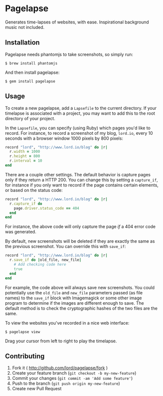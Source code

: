# Pagelapse

Generates time-lapses of websites, with ease. Inspirational background music not included.

## Installation

Pagelapse needs phantomjs to take screenshots, so simply run:

    $ brew install phantomjs

And then install pagelapse:

    $ gem install pagelapse

## Usage

To create a new pagelapse, add a `Lapsefile` to the current directory. If your timelapse is associated with a project, you may want to add this to the root directory of your project.

In the `Lapsefile`, you can specify (using Ruby) which pages you'd like to record. For instance, to record a screenshot of my blog, `lord.io`, every 10 seconds with a browser window 1000 pixels by 800 pixels:

```ruby
record "lord", "http://www.lord.io/blog" do |r|
  r.width = 1000
  r.height = 800
  r.interval = 10
end
```

There are a couple other settings. The default behavior is capture pages only if they return a HTTP 200. You can change this by setting a `capture_if`, for instance if you only want to record if the page contains certain elements, or based on the status code:

```ruby
record "lord", "http://www.lord.io/blog" do |r|
  r.capture_if do
    page.driver.status_code == 404
  end
end
```

For instance, the above code will only capture the page *if* a 404 error code was generated.

By default, new screenshots will be deleted if they are exactly the same as the previous screenshot. You can override this with `save_if`:

```ruby
record "lord", "http://www.lord.io/blog" do |r|
  r.save_if do |old_file, new_file|
    # Add checking code here
    true
  end
end
```

For example, the code above will always save new screenshots. You could potentially use the `old_file` and `new_file` parameters passed (as file names) to the `save_if` block with Imagemagick or some other image program to determine if the images are different enough to save. The default method is to check the cryptographic hashes of the two files are the same.

To view the websites you've recorded in a nice web interface:

    $ pagelapse view

Drag your cursor from left to right to play the timelapse.

## Contributing

1. Fork it ( <http://github.com/lord/pagelapse/fork> )
2. Create your feature branch (`git checkout -b my-new-feature`)
3. Commit your changes (`git commit -am 'Add some feature'`)
4. Push to the branch (`git push origin my-new-feature`)
5. Create new Pull Request
